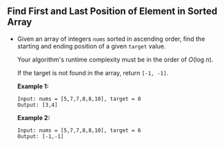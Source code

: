 ## Find First and Last Position of Element in Sorted Array

- Given an array of integers `nums` sorted in ascending order, find the starting and ending position of a given `target` value.

  Your algorithm's runtime complexity must be in the order of *O*(log *n*).

  If the target is not found in the array, return `[-1, -1]`.

  **Example 1:**

  ```
  Input: nums = [5,7,7,8,8,10], target = 8
  Output: [3,4]
  ```

  **Example 2:**

  ```
  Input: nums = [5,7,7,8,8,10], target = 6
  Output: [-1,-1]
  ```